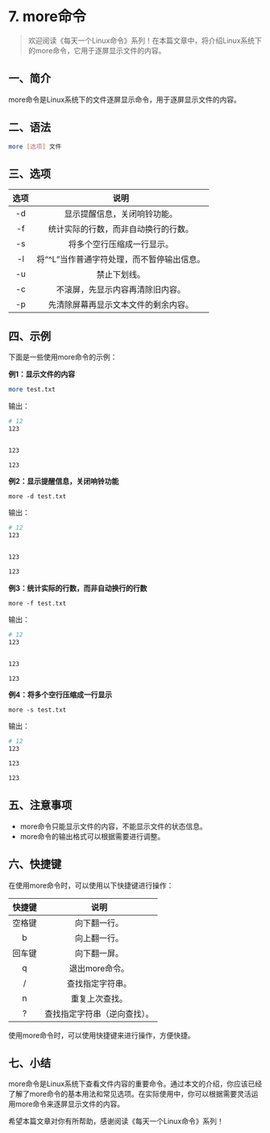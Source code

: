 # 7. more命令



> 欢迎阅读《每天一个Linux命令》系列！在本篇文章中，将介绍Linux系统下的more命令，它用于逐屏显示文件的内容。
>

## 一、简介

more命令是Linux系统下的文件逐屏显示命令，用于逐屏显示文件的内容。



## 二、语法

```bash
more [选项] 文件
```



## 三、选项


| 选项 |                    说明                    |
| :--: | :----------------------------------------: |
|  -d  |        显示提醒信息，关闭响铃功能。        |
|  -f  |    统计实际的行数，而非自动换行的行数。    |
|  -s  |         将多个空行压缩成一行显示。         |
|  -l  | 将“^L”当作普通字符处理，而不暂停输出信息。 |
|  -u  |                禁止下划线。                |
|  -c  |      不滚屏，先显示内容再清除旧内容。      |
|  -p  |    先清除屏幕再显示文本文件的剩余内容。    |



## 四、示例

下面是一些使用more命令的示例：

**例1：显示文件的内容**

```bash
more test.txt
```

输出：

```bash
# 12
123


123

123

```

**例2：显示提醒信息，关闭响铃功能**

```
more -d test.txt
```

输出：

```bash
# 12
123


123

123

```

**例3：统计实际的行数，而非自动换行的行数**

```
more -f test.txt
```

输出：

```bash
# 12
123


123

123

```

**例4：将多个空行压缩成一行显示**

```
more -s test.txt
```

输出：

```bash
# 12
123

123

123

```



## 五、注意事项

- more命令只能显示文件的内容，不能显示文件的状态信息。
- more命令的输出格式可以根据需要进行调整。



## 六、快捷键

在使用more命令时，可以使用以下快捷键进行操作：

| 快捷键 |             说明             |
| :----: | :--------------------------: |
| 空格键 |         向下翻一行。         |
|   b    |         向上翻一行。         |
| 回车键 |         向下翻一屏。         |
|   q    |        退出more命令。        |
|   /    |       查找指定字符串。       |
|   n    |        重复上次查找。        |
|   ?    | 查找指定字符串（逆向查找）。 |

使用more命令时，可以使用快捷键来进行操作，方便快捷。



## 七、小结

more命令是Linux系统下查看文件内容的重要命令。通过本文的介绍，你应该已经了解了more命令的基本用法和常见选项。在实际使用中，你可以根据需要灵活运用more命令来逐屏显示文件的内容。

希望本篇文章对你有所帮助，感谢阅读《每天一个Linux命令》系列！